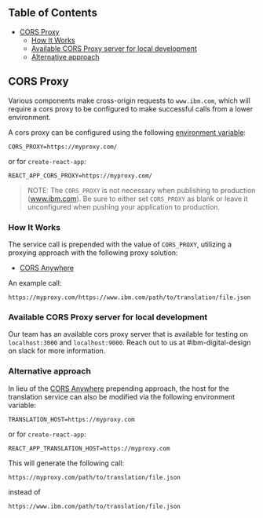 <!-- START doctoc generated TOC please keep comment here to allow auto update -->
<!-- DON'T EDIT THIS SECTION, INSTEAD RE-RUN doctoc TO UPDATE -->
## Table of Contents

- [CORS Proxy](#cors-proxy)
  - [How It Works](#how-it-works)
  - [Available CORS Proxy server for local development](#available-cors-proxy-server-for-local-development)
  - [Alternative approach](#alternative-approach)

<!-- END doctoc generated TOC please keep comment here to allow auto update -->

## CORS Proxy

Various components make cross-origin requests to `www.ibm.com`, which will 
require a cors proxy to be configured to make successful calls from a lower 
environment.

A cors proxy can be configured using the following
[environment variable](https://github.com/carbon-design-system/ibm-dotcom-library/blob/master/packages/react/docs/environment-variables.md):

```
CORS_PROXY=https://myproxy.com/
```

or for `create-react-app`:

```
REACT_APP_CORS_PROXY=https://myproxy.com/
```

> NOTE: The `CORS_PROXY` is not necessary when publishing to production
> (www.ibm.com). Be sure to either set `CORS_PROXY` as blank or leave it
> unconfigured when pushing your application to production.

### How It Works

The service call is prepended with the value of `CORS_PROXY`, utilizing a
proxying approach with the following proxy solution:

- [CORS Anywhere](https://github.com/Rob--W/cors-anywhere)

An example call:

`https://myproxy.com/https://www.ibm.com/path/to/translation/file.json` 

### Available CORS Proxy server for local development

Our team has an available cors proxy server that is available for testing on
`localhost:3000` and `localhost:9000`. Reach out to us at #ibm-digital-design
on slack for more information.

### Alternative approach

In lieu of the [CORS Anywhere](https://github.com/Rob--W/cors-anywhere) 
prepending approach, the host for the translation service can also be 
modified via the following environment variable:

```
TRANSLATION_HOST=https://myproxy.com
```

or for `create-react-app`:

```
REACT_APP_TRANSLATION_HOST=https://myproxy.com
```

This will generate the following call:

`https://myproxy.com/path/to/translation/file.json`

instead of

`https://www.ibm.com/path/to/translation/file.json`
